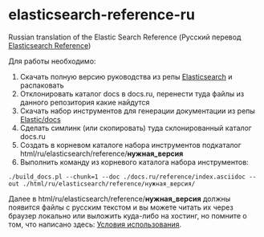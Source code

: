 # elasticsearch-reference-ru
Russian translation of the Elastic Search Reference (Русский перевод [Elasticsearch Reference](https://www.elastic.co/guide/en/elasticsearch/reference/current/index.html))

Для работы необходимо:

 1. Скачать полную версию руководства из репы [Elasticsearch](https://github.com/elastic/elasticsearch) и распаковать
 2. Отклонировать каталог docs в docs.ru, перенести туда файлы из данного репозитория какие найдутся
 3. Скачать набор инструментов для генерации документации из репы [Elastic/docs](https://github.com/elastic/docs)
 4. Сделать симлинк (или скопировать) туда склонированный каталог docs.ru
 5. Создать в корневом каталоге набора инструментов подкаталог html/ru/elasticsearch/reference/**нужная_версия**
 6. Выполнить команду из корневого каталога набора инструментов:

`./build_docs.pl --chunk=1 --doc ./docs.ru/reference/index.asciidoc --out ./html/ru/elasticsearch/reference/нужная_версия/`

Далее в html/ru/elasticsearch/reference/**нужная_версия** должны появится файлы с русским текстом и вы можете читать их через браузер локально или выложить куда-либо на хостинг, но помните о том, что написано здесь: [Условия использования](https://github.com/elastic/docs/blob/master/README.asciidoc).

